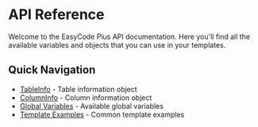 # API Reference

Welcome to the EasyCode Plus API documentation. Here you'll find all the available variables and objects that you can use in your templates.

## Quick Navigation

- [TableInfo](/api/table-info) - Table information object
- [ColumnInfo](/api/column-info) - Column information object
- [Global Variables](/api/global-variables) - Available global variables
- [Template Examples](/api/template-examples) - Common template examples 
